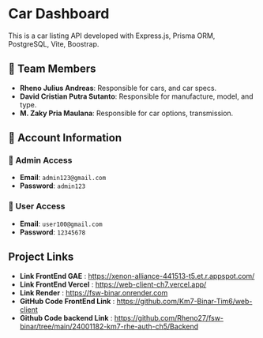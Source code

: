 # Car Dashboard

This is a car listing API developed with Express.js, Prisma ORM, PostgreSQL, Vite, Boostrap.

## 👥 Team Members
- **Rheno Julius Andreas**: Responsible for cars, and car specs.
- **David Cristian Putra Sutanto**: Responsible for manufacture, model, and type.
- **M. Zaky Pria Maulana**: Responsible for car options, transmission.

## 📂 Account Information

### 🔑 Admin Access
- **Email**: `admin123@gmail.com`
- **Password**: `admin123`

### 👤 User Access
- **Email**: `user100@gmail.com`
- **Password**: `12345678`


## Project Links
- **Link FrontEnd GAE** : https://xenon-alliance-441513-t5.et.r.appspot.com/
- **Link FrontEnd Vercel** : https://web-client-ch7.vercel.app/
- ⁠**Link Render** : https://fsw-binar.onrender.com
- **GitHub Code FrontEnd Link** : https://github.com/Km7-Binar-Tim6/web-client
- **Github Code backend Link** : https://github.com/Rheno27/fsw-binar/tree/main/24001182-km7-rhe-auth-ch5/Backend 

